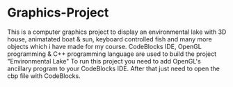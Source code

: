 # Graphics-Project
This is a computer graphics project to display an environmental lake with 3D house, animatated boat &amp; sun, keyboard controlled fish and many more objects which i have made for my course. CodeBlocks IDE, OpenGL programming  &amp; C++ programming language are used to build the project "Environmental Lake"
To run this project you need to add OpenGL's ancillary program to your CodeBlocks IDE. After that just need to open the cbp file with CodeBlocks.
